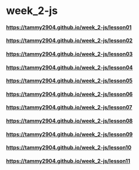 # week_2-js
#### https://tammy2904.github.io/week_2-js/lesson01
#### https://tammy2904.github.io/week_2-js/lesson02
#### https://tammy2904.github.io/week_2-js/lesson03
#### https://tammy2904.github.io/week_2-js/lesson04
#### https://tammy2904.github.io/week_2-js/lesson05
#### https://tammy2904.github.io/week_2-js/lesson06
#### https://tammy2904.github.io/week_2-js/lesson07
#### https://tammy2904.github.io/week_2-js/lesson08
#### https://tammy2904.github.io/week_2-js/lesson09
#### https://tammy2904.github.io/week_2-js/lesson10
#### https://tammy2904.github.io/week_2-js/lesson11
